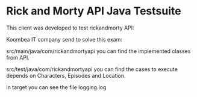# Rick and Morty API Java Testsuite

This client was developed to test rickandmorty API:

Koombea IT company send to solve this exam:

src/main/java/com/rickandmortyapi you can find the implemented classes from API.

src/test/java/com/rickandmortyapi you can find the cases to execute depends on Characters, Episodes and Location.

in target you can see the file logging.log



